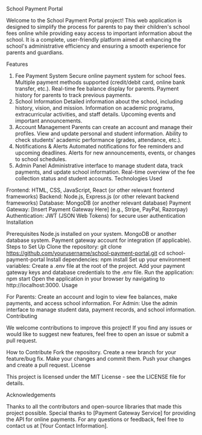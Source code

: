 School Payment Portal

Welcome to the School Payment Portal project! This web application is designed to simplify the process for parents to pay their children's school fees online while providing easy access to important information about the school. It is a complete, user-friendly platform aimed at enhancing the school's administrative efficiency and ensuring a smooth experience for parents and guardians.

Features

1. Fee Payment System
Secure online payment system for school fees.
Multiple payment methods supported (credit/debit card, online bank transfer, etc.).
Real-time fee balance display for parents.
Payment history for parents to track previous payments.
2. School Information
Detailed information about the school, including history, vision, and mission.
Information on academic programs, extracurricular activities, and staff details.
Upcoming events and important announcements.
3. Account Management
Parents can create an account and manage their profiles.
View and update personal and student information.
Ability to check students’ academic performance (grades, attendance, etc.).
4. Notifications & Alerts
Automated notifications for fee reminders and upcoming deadlines.
Alerts for new announcements, events, or changes to school schedules.
5. Admin Panel
Administrative interface to manage student data, track payments, and update school information.
Real-time overview of the fee collection status and student accounts.
Technologies Used

Frontend: HTML, CSS, JavaScript, React (or other relevant frontend frameworks)
Backend: Node.js, Express.js (or other relevant backend frameworks)
Database: MongoDB (or another relevant database)
Payment Gateway: [Insert Payment Gateway Here] (e.g., Stripe, PayPal, Razorpay)
Authentication: JWT (JSON Web Tokens) for secure user authentication
Installation

Prerequisites
Node.js installed on your system.
MongoDB or another database system.
Payment gateway account for integration (if applicable).
Steps to Set Up
Clone the repository:
git clone https://github.com/yourusername/school-payment-portal.git
cd school-payment-portal
Install dependencies:
npm install
Set up your environment variables:
Create a .env file at the root of the project.
Add your payment gateway keys and database credentials to the .env file.
Run the application:
npm start
Open the application in your browser by navigating to http://localhost:3000.
Usage

For Parents: Create an account and login to view fee balances, make payments, and access school information.
For Admin: Use the admin interface to manage student data, payment records, and school information.
Contributing

We welcome contributions to improve this project! If you find any issues or would like to suggest new features, feel free to open an issue or submit a pull request.

How to Contribute
Fork the repository.
Create a new branch for your feature/bug fix.
Make your changes and commit them.
Push your changes and create a pull request.
License

This project is licensed under the MIT License - see the LICENSE file for details.

Acknowledgements

Thanks to all the contributors and open-source libraries that made this project possible.
Special thanks to [Payment Gateway Service] for providing the API for online payments.
For any questions or feedback, feel free to contact us at [Your Contact Information].

